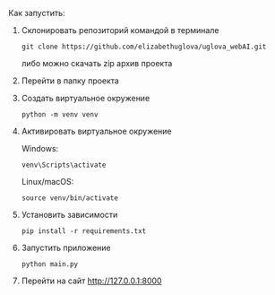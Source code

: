 Как запустить:
1. Склонировать репозиторий командой в терминале 
   
   ```git clone https://github.com/elizabethuglova/uglova_webAI.git```

   либо можно скачать zip архив проекта
2. Перейти в папку проекта 
3. Создать виртуальное окружение 
   
   ```python -m venv venv```
4. Активировать виртуальное окружение 
   
   Windows:
   
   ```venv\Scripts\activate```
   
   Linux/macOS:
   
   ```source venv/bin/activate```
5. Установить зависимости 

   ```pip install -r requirements.txt```
6. Запустить приложение
   
   ```python main.py```
7. Перейти на сайт
   http://127.0.0.1:8000


